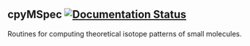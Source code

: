 ## cpyMSpec [![Documentation Status](https://readthedocs.org/projects/cpymspec/badge/?version=latest)](http://cpymspec.readthedocs.org/en/latest/?badge=latest)

Routines for computing theoretical isotope patterns of small molecules.

